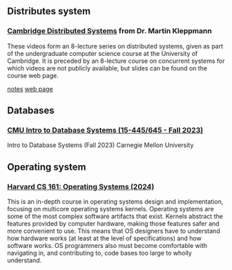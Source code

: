 ## Distributes system

### [Cambridge Distributed Systems](https://www.youtube.com/playlist?app=desktop&list=PLeKd45zvjcDFUEv_ohr_HdUFe97RItdiB&si=YiuXZYaOq7Gkd5Qv) from Dr. Martin Kleppmann

These videos form an 8-lecture series on distributed systems, given as part of the undergraduate computer science course at the University of Cambridge. It is preceded by an 8-lecture course on concurrent systems for which videos are not publicly available, but slides can be found on the course web page.

[notes](https://www.cl.cam.ac.uk/teaching/2122/ConcDisSys/dist-sys-notes.pdf)
[web page](https://www.cl.cam.ac.uk/teaching/2122/ConcDisSys/)

## Databases

### [CMU Intro to Database Systems (15-445/645 - Fall 2023)](https://www.youtube.com/playlist?list=PLSE8ODhjZXjbj8BMuIrRcacnQh20hmY9g)

Intro to Database Systems (Fall 2023) Carnegie Mellon University

## Operating system

### [Harvard  CS 161: Operating Systems (2024)](https://read.seas.harvard.edu/cs161/2024/)

This is an in-depth course in operating systems design and implementation, focusing on multicore operating systems kernels. Operating systems are some of the most complex software artifacts that exist. Kernels abstract the features provided by computer hardware, making those features safer and more convenient to use. This means that OS designers have to understand how hardware works (at least at the level of specifications) and how software works. OS programmers also must become comfortable with navigating in, and contributing to, code bases too large to wholly understand.







